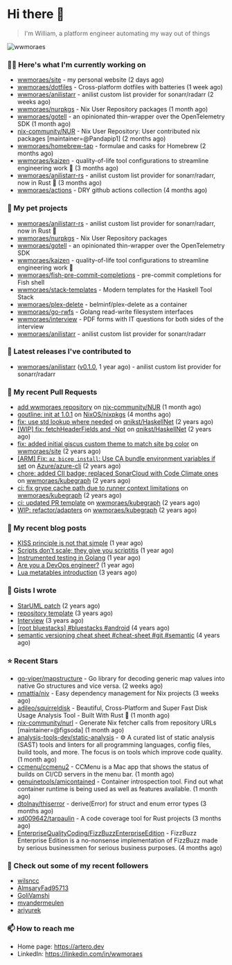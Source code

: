 # Hi there 👋

> I'm William, a platform engineer automating my way out of things

<img src="https://github-readme-stats.vercel.app/api?username=wwmoraes&show_icons=true" alt="wwmoraes" />

### 👨‍💻 Here's what I'm currently working on

- [wwmoraes/site](https://github.com/wwmoraes/site) - my personal website (2 days ago)
- [wwmoraes/dotfiles](https://github.com/wwmoraes/dotfiles) - Cross-platform dotfiles with batteries (1 week ago)
- [wwmoraes/anilistarr](https://github.com/wwmoraes/anilistarr) - anilist custom list provider for sonarr/radarr (2 weeks ago)
- [wwmoraes/nurpkgs](https://github.com/wwmoraes/nurpkgs) - Nix User Repository packages (1 month ago)
- [wwmoraes/gotell](https://github.com/wwmoraes/gotell) - an opinionated thin-wrapper over the OpenTelemetry SDK (1 month ago)
- [nix-community/NUR](https://github.com/nix-community/NUR) - Nix User Repository: User contributed nix packages [maintainer=@Pandapip1] (2 months ago)
- [wwmoraes/homebrew-tap](https://github.com/wwmoraes/homebrew-tap) - formulae and casks for Homebrew (2 months ago)
- [wwmoraes/kaizen](https://github.com/wwmoraes/kaizen) - quality-of-life tool configurations to streamline engineering work 🚀 (3 months ago)
- [wwmoraes/anilistarr-rs](https://github.com/wwmoraes/anilistarr-rs) - anilist custom list provider for sonarr/radarr, now in Rust 🦀 (3 months ago)
- [wwmoraes/actions](https://github.com/wwmoraes/actions) - DRY github actions collection (4 months ago)

### 🌱 My pet projects

- [wwmoraes/anilistarr-rs](https://github.com/wwmoraes/anilistarr-rs) - anilist custom list provider for sonarr/radarr, now in Rust 🦀
- [wwmoraes/nurpkgs](https://github.com/wwmoraes/nurpkgs) - Nix User Repository packages
- [wwmoraes/gotell](https://github.com/wwmoraes/gotell) - an opinionated thin-wrapper over the OpenTelemetry SDK
- [wwmoraes/kaizen](https://github.com/wwmoraes/kaizen) - quality-of-life tool configurations to streamline engineering work 🚀
- [wwmoraes/fish-pre-commit-completions](https://github.com/wwmoraes/fish-pre-commit-completions) - pre-commit completions for Fish shell
- [wwmoraes/stack-templates](https://github.com/wwmoraes/stack-templates) - Modern templates for the Haskell Tool Stack
- [wwmoraes/plex-delete](https://github.com/wwmoraes/plex-delete) - belminf/plex-delete as a container
- [wwmoraes/go-rwfs](https://github.com/wwmoraes/go-rwfs) - Golang read-write filesystem interfaces
- [wwmoraes/interview](https://github.com/wwmoraes/interview) - PDF forms with IT questions for both sides of the interview
- [wwmoraes/anilistarr](https://github.com/wwmoraes/anilistarr) - anilist custom list provider for sonarr/radarr

### 🔭 Latest releases I've contributed to

- [wwmoraes/anilistarr](https://github.com/wwmoraes/anilistarr) ([v0.1.0](https://github.com/wwmoraes/anilistarr/releases/tag/v0.1.0), 1 year ago) - anilist custom list provider for sonarr/radarr

### 🔨 My recent Pull Requests

- [add wwmoraes repository](https://github.com/nix-community/NUR/pull/770) on [nix-community/NUR](https://github.com/nix-community/NUR) (1 month ago)
- [goutline: init at 1.0.1](https://github.com/NixOS/nixpkgs/pull/334258) on [NixOS/nixpkgs](https://github.com/NixOS/nixpkgs) (4 months ago)
- [fix: use std lookup where needed](https://github.com/qnikst/HaskellNet/pull/94) on [qnikst/HaskellNet](https://github.com/qnikst/HaskellNet) (2 years ago)
- [[WIP] fix: fetchHeaderFields and -Not](https://github.com/qnikst/HaskellNet/pull/93) on [qnikst/HaskellNet](https://github.com/qnikst/HaskellNet) (2 years ago)
- [fix: added initial giscus custom theme to match site bg color](https://github.com/wwmoraes/site/pull/2) on [wwmoraes/site](https://github.com/wwmoraes/site) (2 years ago)
- [[ARM] Fix: `az bicep install`: Use CA bundle environment variables if set](https://github.com/Azure/azure-cli/pull/26013) on [Azure/azure-cli](https://github.com/Azure/azure-cli) (2 years ago)
- [chore: added CII badge; replaced SonarCloud with Code Climate ones](https://github.com/wwmoraes/kubegraph/pull/205) on [wwmoraes/kubegraph](https://github.com/wwmoraes/kubegraph) (2 years ago)
- [ci: fix grype cache path due to runner context limitations](https://github.com/wwmoraes/kubegraph/pull/189) on [wwmoraes/kubegraph](https://github.com/wwmoraes/kubegraph) (2 years ago)
- [ci: updated PR template](https://github.com/wwmoraes/kubegraph/pull/188) on [wwmoraes/kubegraph](https://github.com/wwmoraes/kubegraph) (2 years ago)
- [WIP: refactor/adapters](https://github.com/wwmoraes/kubegraph/pull/180) on [wwmoraes/kubegraph](https://github.com/wwmoraes/kubegraph) (2 years ago)

### 📜 My recent blog posts

- [KISS principle is not that simple](https://artero.dev/posts/kiss-principle-is-not-that-simple/) (1 year ago)
- [Scripts don&#39;t scale; they give you scriptitis](https://artero.dev/posts/scripts-do-not-scale/) (1 year ago)
- [Instrumented testing in Golang](https://artero.dev/posts/golang-integration-test/) (1 year ago)
- [Are you a DevOps engineer?](https://artero.dev/posts/are-you-a-devops-engineer/) (1 year ago)
- [Lua metatables introduction](https://artero.dev/posts/lua-metatables-introduction/) (3 years ago)

### 📓 Gists I wrote

- [StarUML patch](https://gist.github.com/3288859d4b466f530706aa556347de9f) (2 years ago)
- [repository template](https://gist.github.com/75dc66767a9f487c8235c5423027f69c) (3 years ago)
- [Interview](https://gist.github.com/b2ac3c3d92414f5d57d3a0b567c78065) (3 years ago)
- [[root bluestacks] #bluestacks #android](https://gist.github.com/d5714685ebbe6fa5087f6bab489fa365) (4 years ago)
- [semantic versioning cheat sheet #cheat-sheet #git #semantic](https://gist.github.com/bd2ba1b347dd38ce9af9706388eed74f) (4 years ago)

### ⭐ Recent Stars

- [go-viper/mapstructure](https://github.com/go-viper/mapstructure) - Go library for decoding generic map values into native Go structures and vice versa. (2 weeks ago)
- [nmattia/niv](https://github.com/nmattia/niv) - Easy dependency management for Nix projects (3 weeks ago)
- [adileo/squirreldisk](https://github.com/adileo/squirreldisk) - Beautiful, Cross-Platform and Super Fast Disk Usage Analysis Tool - Built With Rust 🦀 (1 month ago)
- [nix-community/nurl](https://github.com/nix-community/nurl) - Generate Nix fetcher calls from repository URLs [maintainer=@figsoda] (1 month ago)
- [analysis-tools-dev/static-analysis](https://github.com/analysis-tools-dev/static-analysis) - ⚙️ A curated list of static analysis (SAST) tools and linters for all programming languages, config files, build tools, and more. The focus is on tools which improve code quality. (1 month ago)
- [ccmenu/ccmenu2](https://github.com/ccmenu/ccmenu2) - CCMenu is a Mac app that shows the status of builds on CI/CD servers in the menu bar. (1 month ago)
- [genuinetools/amicontained](https://github.com/genuinetools/amicontained) - Container introspection tool. Find out what container runtime is being used as well as features available. (1 month ago)
- [dtolnay/thiserror](https://github.com/dtolnay/thiserror) - derive(Error) for struct and enum error types (3 months ago)
- [xd009642/tarpaulin](https://github.com/xd009642/tarpaulin) - A code coverage tool for Rust projects (3 months ago)
- [EnterpriseQualityCoding/FizzBuzzEnterpriseEdition](https://github.com/EnterpriseQualityCoding/FizzBuzzEnterpriseEdition) - FizzBuzz Enterprise Edition is a no-nonsense implementation of FizzBuzz made by serious businessmen for serious business purposes. (4 months ago)

### 👯 Check out some of my recent followers

- [wilsncc](https://github.com/wilsncc)
- [AlmsaryFad95713](https://github.com/AlmsaryFad95713)
- [GoliVamshi](https://github.com/GoliVamshi)
- [mvandermeulen](https://github.com/mvandermeulen)
- [ariyurek](https://github.com/ariyurek)

### 📫 How to reach me

- Home page: <https://artero.dev>
- LinkedIn: <https://linkedin.com/in/wwmoraes>
